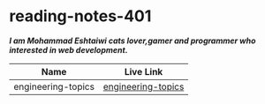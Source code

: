 # reading-notes-401

**_I am Mohammad Eshtaiwi cats lover,gamer and programmer who interested in web development._**

| Name               |                                           Live Link                                            |
| ------------------ | :--------------------------------------------------------------------------------------------: |
| engineering-topics | [engineering-topics](https://mohammad-eshtaiwi.github.io/reading-notes-401/engineering-topics) |
